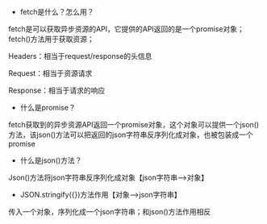 - fetch是什么？怎么用？

fetch是可以获取异步资源的API，它提供的API返回的是一个promise对象；fetch()方法用于获取资源；

Headers：相当于request/response的头信息

Request：相当于资源请求

Response：相当于请求的响应





- 什么是promise？

fetch获取到的异步资源API返回一个promise对象，这个对象可以提供一个json()方法，该json()方法可以把返回的json字符串反序列化成对象，也被包装成一个promise



- 什么是json()方法？

Json()方法将json字符串反序列化成对象【json字符串—>对象】



- JSON.stringify({})方法作用【对象—>json字符串】

传入一个对象，序列化成一个json字符串；和json()方法作用相反